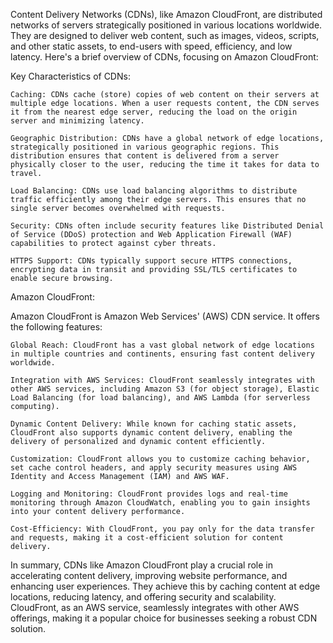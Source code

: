 Content Delivery Networks (CDNs), like Amazon CloudFront, are distributed networks of servers strategically positioned in various locations worldwide. They are designed to deliver web content, such as images, videos, scripts, and other static assets, to end-users with speed, efficiency, and low latency. Here's a brief overview of CDNs, focusing on Amazon CloudFront:

Key Characteristics of CDNs:

    Caching: CDNs cache (store) copies of web content on their servers at multiple edge locations. When a user requests content, the CDN serves it from the nearest edge server, reducing the load on the origin server and minimizing latency.

    Geographic Distribution: CDNs have a global network of edge locations, strategically positioned in various geographic regions. This distribution ensures that content is delivered from a server physically closer to the user, reducing the time it takes for data to travel.

    Load Balancing: CDNs use load balancing algorithms to distribute traffic efficiently among their edge servers. This ensures that no single server becomes overwhelmed with requests.

    Security: CDNs often include security features like Distributed Denial of Service (DDoS) protection and Web Application Firewall (WAF) capabilities to protect against cyber threats.

    HTTPS Support: CDNs typically support secure HTTPS connections, encrypting data in transit and providing SSL/TLS certificates to enable secure browsing.

Amazon CloudFront:

Amazon CloudFront is Amazon Web Services' (AWS) CDN service. It offers the following features:

    Global Reach: CloudFront has a vast global network of edge locations in multiple countries and continents, ensuring fast content delivery worldwide.

    Integration with AWS Services: CloudFront seamlessly integrates with other AWS services, including Amazon S3 (for object storage), Elastic Load Balancing (for load balancing), and AWS Lambda (for serverless computing).

    Dynamic Content Delivery: While known for caching static assets, CloudFront also supports dynamic content delivery, enabling the delivery of personalized and dynamic content efficiently.

    Customization: CloudFront allows you to customize caching behavior, set cache control headers, and apply security measures using AWS Identity and Access Management (IAM) and AWS WAF.

    Logging and Monitoring: CloudFront provides logs and real-time monitoring through Amazon CloudWatch, enabling you to gain insights into your content delivery performance.

    Cost-Efficiency: With CloudFront, you pay only for the data transfer and requests, making it a cost-efficient solution for content delivery.

In summary, CDNs like Amazon CloudFront play a crucial role in accelerating content delivery, improving website performance, and enhancing user experiences. They achieve this by caching content at edge locations, reducing latency, and offering security and scalability. CloudFront, as an AWS service, seamlessly integrates with other AWS offerings, making it a popular choice for businesses seeking a robust CDN solution.